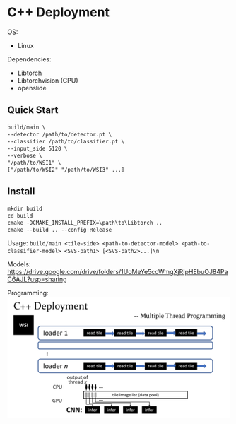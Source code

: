 # C++ Deployment

OS: 
 - Linux

Dependencies:
 - Libtorch
 - Libtorchvision (CPU)
 - openslide

## Quick Start
```
build/main \
--detector /path/to/detector.pt \
--classifier /path/to/classifier.pt \
--input_side 5120 \
--verbose \
"/path/to/WSI1" \
["/path/to/WSI2" "/path/to/WSI3" ...]
```

## Install
```
mkdir build
cd build
cmake -DCMAKE_INSTALL_PREFIX=\path\to\Libtorch ..
cmake --build .. --config Release
```

Usage:
`build/main <tile-side> <path-to-detector-model> <path-to-classifier-model> <SVS-path1> [<SVS-path2>...]\n`

Models:
https://drive.google.com/drive/folders/1UoMeYe5coWmgXjRIpHEbuOJ84PaC6AJL?usp=sharing

Programming:
![programming](programming.png)
